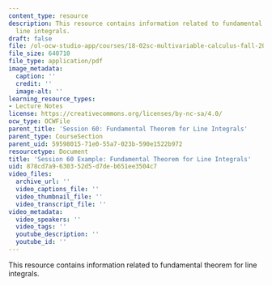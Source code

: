 ```yaml
---
content_type: resource
description: This resource contains information related to fundamental theorem for
  line integrals.
draft: false
file: /ol-ocw-studio-app/courses/18-02sc-multivariable-calculus-fall-2010/878cd7a9630352d5d7deb651ee3504c7_MIT18_02SC_notes_29.pdf
file_size: 640710
file_type: application/pdf
image_metadata:
  caption: ''
  credit: ''
  image-alt: ''
learning_resource_types:
- Lecture Notes
license: https://creativecommons.org/licenses/by-nc-sa/4.0/
ocw_type: OCWFile
parent_title: 'Session 60: Fundamental Theorem for Line Integrals'
parent_type: CourseSection
parent_uid: 59598015-71e0-55a7-023b-590e1522b972
resourcetype: Document
title: 'Session 60 Example: Fundamental Theorem for Line Integrals'
uid: 878cd7a9-6303-52d5-d7de-b651ee3504c7
video_files:
  archive_url: ''
  video_captions_file: ''
  video_thumbnail_file: ''
  video_transcript_file: ''
video_metadata:
  video_speakers: ''
  video_tags: ''
  youtube_description: ''
  youtube_id: ''
---
```

This resource contains information related to fundamental theorem for line integrals.